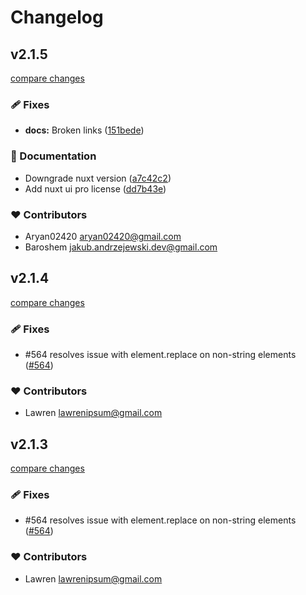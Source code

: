 # Changelog


## v2.1.5

[compare changes](https://github.com/Baroshem/nuxt-security/compare/v2.1.4...v2.1.5)

### 🩹 Fixes

- **docs:** Broken links ([151bede](https://github.com/Baroshem/nuxt-security/commit/151bede))

### 📖 Documentation

- Downgrade nuxt version ([a7c42c2](https://github.com/Baroshem/nuxt-security/commit/a7c42c2))
- Add nuxt ui pro license ([dd7b43e](https://github.com/Baroshem/nuxt-security/commit/dd7b43e))

### ❤️ Contributors

- Aryan02420 <aryan02420@gmail.com>
- Baroshem <jakub.andrzejewski.dev@gmail.com>

## v2.1.4

[compare changes](https://github.com/Baroshem/nuxt-security/compare/v2.1.3...v2.1.4)

### 🩹 Fixes

- #564 resolves issue with element.replace on non-string elements ([#564](https://github.com/Baroshem/nuxt-security/issues/564))

### ❤️ Contributors

- Lawren <lawrenipsum@gmail.com>

## v2.1.3

[compare changes](https://github.com/Baroshem/nuxt-security/compare/v2.1.2...v2.1.3)

### 🩹 Fixes

- #564 resolves issue with element.replace on non-string elements ([#564](https://github.com/Baroshem/nuxt-security/issues/564))

### ❤️ Contributors

- Lawren <lawrenipsum@gmail.com>

